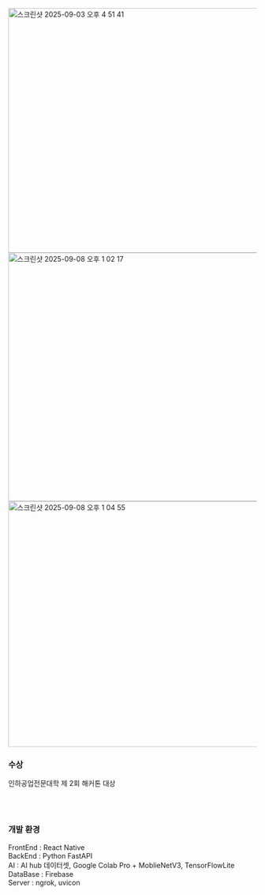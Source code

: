 <img width="885" height="495" alt="스크린샷 2025-09-03 오후 4 51 41" src="https://github.com/user-attachments/assets/6e71a871-88c5-4186-9ef1-37766dfd1a8a" />
<img width="899" height="503" alt="스크린샷 2025-09-08 오후 1 02 17" src="https://github.com/user-attachments/assets/fef5422d-865a-4d6d-9130-7d2e6c1b0c29" />

<img width="897" height="497" alt="스크린샷 2025-09-08 오후 1 04 55" src="https://github.com/user-attachments/assets/bd174ab0-918a-4be5-a9fd-50f928831715" />


### 수상
인하공업전문대학 제 2회 해커톤 대상

<br><br>
### 개발 환경
FrontEnd : React Native <br>
BackEnd : Python FastAPI <br>
AI : AI hub 데이터셋, Google Colab Pro + MoblieNetV3, TensorFlowLite <br>
DataBase : Firebase <br>
Server : ngrok, uvicon <br>

